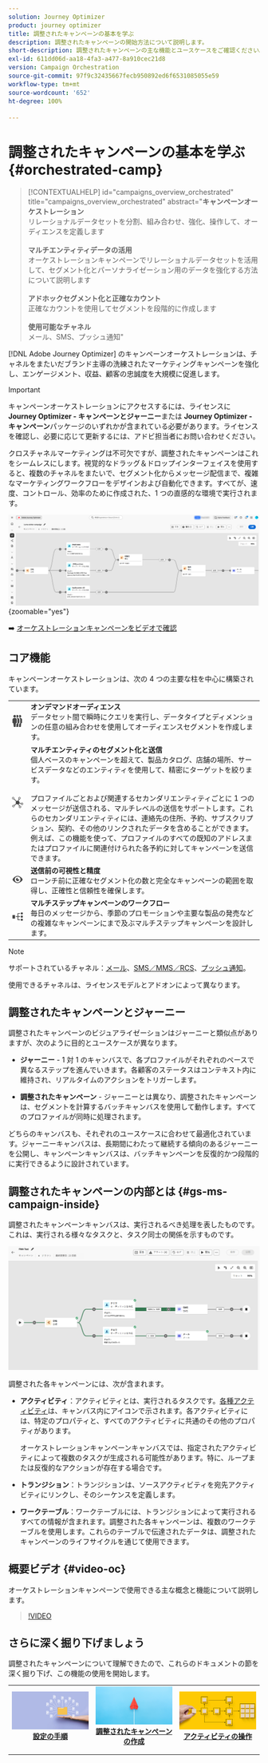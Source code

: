 ```yaml
---
solution: Journey Optimizer
product: journey optimizer
title: 調整されたキャンペーンの基本を学ぶ
description: 調整されたキャンペーンの開始方法について説明します。
short-description: 調整されたキャンペーンの主な機能とユースケースをご確認ください。
exl-id: 611dd06d-aa18-4fa3-a477-8a910cec21d8
version: Campaign Orchestration
source-git-commit: 97f9c32435667fecb950892ed6f6531085055e59
workflow-type: tm+mt
source-wordcount: '652'
ht-degree: 100%

---
```



# 調整されたキャンペーンの基本を学ぶ {#orchestrated-camp}

>[!CONTEXTUALHELP]
>id="campaigns_overview_orchestrated"
>title="campaigns_overview_orchestrated"
>abstract="<b>キャンペーンオーケストレーション</b><br/>リレーショナルデータセットを分割、組み合わせ、強化、操作して、オーディエンスを定義します<br/><br/> <b>マルチエンティティデータの活用</b><br/>オーケストレーションキャンペーンでリレーショナルデータセットを活用して、セグメント化とパーソナライゼーション用のデータを強化する方法について説明します<br/><br/><b>アドホックセグメント化と正確なカウント</b><br/>正確なカウントを使用してセグメントを段階的に作成します<br/><br/><b>使用可能なチャネル</b><br/>メール、SMS、プッシュ通知"

[!DNL Adobe Journey Optimizer] のキャンペーンオーケストレーションは、チャネルをまたいだブランド主導の洗練されたマーケティングキャンペーンを強化し、エンゲージメント、収益、顧客の忠誠度を大規模に促進します。

>[!IMPORTANT]
>
>キャンペーンオーケストレーションにアクセスするには、ライセンスに **Journey Optimizer - キャンペーンとジャーニー**&#x200B;または **Journey Optimizer - キャンペーン**&#x200B;パッケージのいずれかが含まれている必要があります。ライセンスを確認し、必要に応じて更新するには、アドビ担当者にお問い合わせください。

クロスチャネルマーケティングは不可欠ですが、調整されたキャンペーンはこれをシームレスにします。視覚的なドラッグ＆ドロップインターフェイスを使用すると、複数のチャネルをまたいで、セグメント化からメッセージ配信まで、複雑なマーケティングワークフローをデザインおよび自動化できます。すべてが、速度、コントロール、効率のために作成された、1 つの直感的な環境で実行されます。

![](assets/canvas-example-diagram.png){zoomable="yes"}

➡️ [オーケストレーションキャンペーンをビデオで確認](#video-oc)

## コア機能

キャンペーンオーケストレーションは、次の 4 つの主要な柱を中心に構築されています。

<table style="table-layout:auto">
<tr style="border: 0;">
<td><img alt="オンデマンドオーディエンス" src="assets/do-not-localize/icon-audience.svg" width="150px"></a></td><td><b>オンデマンドオーディエンス</b><br/>データセット間で瞬時にクエリを実行し、データタイプとディメンションの任意の組み合わせを使用してオーディエンスセグメントを作成します。</td></tr>
<tr style="border: 0;">
<td><img alt="マルチエンティティのセグメント化と送信" src="assets/do-not-localize/icon-entity.svg" width="150px"></a></td><td><b>マルチエンティティのセグメント化と送信</b><br/>個人ベースのキャンペーンを超えて、製品カタログ、店舗の場所、サービスデータなどのエンティティを使用して、精密にターゲットを絞ります。<br/><br/>
プロファイルごとおよび関連するセカンダリエンティティごとに 1 つのメッセージが送信される、マルチレベルの送信をサポートします。これらのセカンダリエンティティには、連絡先の住所、予約、サブスクリプション、契約、その他のリンクされたデータを含めることができます。例えば、この機能を使って、プロファイルのすべての既知のアドレスまたはプロファイルに関連付けられた各予約に対してキャンペーンを送信できます。</td></tr>
<tr style="border: 0;">
<td><img alt="送信前の可視性と精度" src="assets/do-not-localize/icon-visibility.svg" width="150px"></a></td><td><b>送信前の可視性と精度</b><br/>ローンチ前に正確なセグメント化の数と完全なキャンペーンの範囲を取得し、正確性と信頼性を確保します。</td></tr>
<tr style="border: 0;">
<td><img alt="マルチステップキャンペーンのワークフロー" src="assets/do-not-localize/icon-multistep.svg" width="150px"></a></td><td><b>マルチステップキャンペーンのワークフロー</b><br/>毎日のメッセージから、季節のプロモーションや主要な製品の発売などの複雑なキャンペーンにまで及ぶマルチステップキャンペーンを設計します。</td></tr>
</table>


>[!NOTE]
>
>サポートされているチャネル：[メール](../email/get-started-email.md)、[SMS／MMS／RCS](../sms/get-started-sms.md)、[プッシュ通知](../push/get-started-push.md)。
>
>使用できるチャネルは、ライセンスモデルとアドオンによって異なります。

## 調整されたキャンペーンとジャーニー

調整されたキャンペーンのビジュアライゼーションはジャーニーと類似点がありますが、次のように目的とユースケースが異なります。

* **ジャーニー** - 1 対 1 のキャンバスで、各プロファイルがそれぞれのペースで異なるステップを進んでいきます。各顧客のステータスはコンテキスト内に維持され、リアルタイムのアクションをトリガーします。

* **調整されたキャンペーン** - ジャーニーとは異なり、調整されたキャンペーンは、セグメントを計算するバッチキャンバスを使用して動作します。すべてのプロファイルが同時に処理されます。

どちらのキャンバスも、それぞれのユースケースに合わせて最適化されています。ジャーニーキャンバスは、長期間にわたって継続する傾向のあるジャーニーを公開し、キャンペーンキャンバスは、バッチキャンペーンを反復的かつ段階的に実行できるように設計されています。

## 調整されたキャンペーンの内部とは {#gs-ms-campaign-inside}

調整されたキャンペーンキャンバスは、実行されるべき処理を表したものです。これは、実行される様々なタスクと、タスク同士の関係を示すものです。

![調整されたキャンペーンキャンバスを示す画像](assets/canvas-example.png)

調整された各キャンペーンには、次が含まれます。

* **アクティビティ**：アクティビティとは、実行されるタスクです。[各種アクティビティ](activities/about-activities.md)は、キャンバス内にアイコンで示されます。各アクティビティには、特定のプロパティと、すべてのアクティビティに共通のその他のプロパティがあります。

  オーケストレーションキャンペーンキャンバスでは、指定されたアクティビティによって複数のタスクが生成される可能性があります。特に、ループまたは反復的なアクションが存在する場合です。

* **トランジション**：トランジションは、ソースアクティビティを宛先アクティビティにリンクし、そのシーケンスを定義します。

* **ワークテーブル**：ワークテーブルには、トランジションによって実行されるすべての情報が含まれます。調整された各キャンペーンは、複数のワークテーブルを使用します。これらのテーブルで伝達されたデータは、調整されたキャンペーンのライフサイクルを通じて使用できます。


## 概要ビデオ {#video-oc}

オーケストレーションキャンペーンで使用できる主な概念と機能について説明します。


>[!VIDEO](https://video.tv.adobe.com/v/3471538/?learn=on&enablevpops)


## さらに深く掘り下げましょう

調整されたキャンペーンについて理解できたので、これらのドキュメントの節を深く掘り下げ、この機能の使用を開始します。

<table><tr style="border: 0; text-align: center;">
<td>
<a href="gs-campaign-creation.md">
<img alt="キャンペーンへのアクセスと管理" src="assets/do-not-localize/workflow-access.jpeg">
</a>
<div>
<a href="gs-campaign-creation.md"><strong>設定の手順</strong></a>
</div>
<p>
</td>
<td>
<a href="create-orchestrated-campaign.md">
<img alt="リード" src="assets/do-not-localize/workflow-create.jpeg">
</a>
<div><a href="create-orchestrated-campaign.md"><strong>調整されたキャンペーンの作成</strong>
</div>
<p>
</td>
<td>
<a href="activities/about-activities.md">
<img alt="低頻度" src="assets/do-not-localize/workflow-activities.jpeg">
</a>
<div>
<a href="activities/about-activities.md"><strong>アクティビティの操作</strong></a>
</div>
<p></td>
</tr></table>
